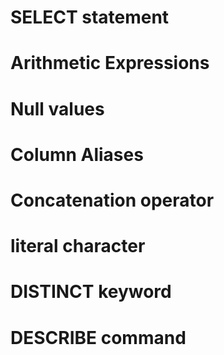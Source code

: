 # SELECT statement

# Arithmetic Expressions

# Null values 

# Column Aliases 

# Concatenation operator

# literal character

# DISTINCT keyword

# DESCRIBE command
